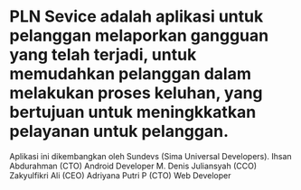 # PLN Sevice adalah aplikasi untuk pelanggan melaporkan gangguan yang telah terjadi, untuk memudahkan pelanggan dalam melakukan proses keluhan, yang bertujuan untuk meningkkatkan pelayanan untuk pelanggan.

Aplikasi ini dikembangkan oleh Sundevs (Sima Universal Developers).
  Ihsan Abdurahman (CTO) Android Developer
  M. Denis Juliansyah (CCO)
  Zakyulfikri Ali (CEO)
  Adriyana Putri P (CTO) Web Developer
